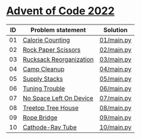 # [Advent of Code 2022](https://adventofcode.com/2022)


| ID | Problem statement                                              | Solution                 |
|----|----------------------------------------------------------------|--------------------------|
| 01 | [Calorie Counting](https://adventofcode.com/2022/day/1)        | [01/main.py](01/main.py) |
| 02 | [Rock Paper Scissors](https://adventofcode.com/2022/day/2)     | [02/main.py](02/main.py) |
| 03 | [Rucksack Reorganization](https://adventofcode.com/2022/day/3) | [03/main.py](03/main.py) |
| 04 | [Camp Cleanup](https://adventofcode.com/2022/day/4)            | [04/main.py](04/main.py) |
| 05 | [Supply Stacks](https://adventofcode.com/2022/day/5)           | [05/main.py](05/main.py) |
| 06 | [Tuning Trouble](https://adventofcode.com/2022/day/6)          | [06/main.py](06/main.py) |
| 07 | [No Space Left On Device](https://adventofcode.com/2022/day/7) | [07/main.py](07/main.py) |
| 08 | [Treetop Tree House](https://adventofcode.com/2022/day/8)      | [08/main.py](08/main.py) |
| 09 | [Rope Bridge](https://adventofcode.com/2022/day/9)             | [09/main.py](09/main.py) |
| 10 | [Cathode-Ray Tube](https://adventofcode.com/2022/day/10)       | [10/main.py](10/main.py) |

